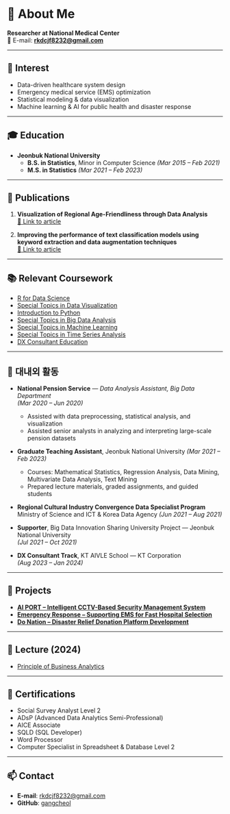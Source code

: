 # 👋 About Me

**Researcher at National Medical Center**  
📧 E-mail: **rkdcjf8232@gmail.com**

---

## 🎯 Interest
- Data-driven healthcare system design  
- Emergency medical service (EMS) optimization  
- Statistical modeling & data visualization  
- Machine learning & AI for public health and disaster response

---

## 🎓 Education

* **Jeonbuk National University**  
  - **B.S. in Statistics**, Minor in Computer Science *(Mar 2015 – Feb 2021)*  
  - **M.S. in Statistics** *(Mar 2021 – Feb 2023)*

---

## 📝 Publications

1. **Visualization of Regional Age-Friendliness through Data Analysis**  
   [🔗 Link to article](https://www.kci.go.kr/kciportal/ci/sereArticleSearch/ciSereArtiView.kci?sereArticleSearchBean.artiId=ART002773972)

2. **Improving the performance of text classification models using keyword extraction and data augmentation techniques**  
   [🔗 Link to article](https://www.kci.go.kr/kciportal/landing/article.kci?arti_id=ART002890029)

---

## 📚 Relevant Coursework

- [R for Data Science](https://gangcheol.github.io/mysite/posts/Lecture/RFD/%ED%86%B5%EA%B3%84%EB%B6%84%EC%84%9D/2021-06-01-01.%20sampling.html)  
- [Special Topics in Data Visualization](https://gangcheol.github.io/mysite/posts/Lecture/STDV/2023-02-24-boxplot,%20histogram.html)  
- [Introduction to Python](https://gangcheol.github.io/mysite/posts/Lecture/IP/2023-08-01-01wk.html)  
- [Special Topics in Big Data Analysis](https://gangcheol.github.io/mysite/posts/Lecture/STBD/2022-03-08-(1%EC%A3%BC%EC%B0%A8).html)  
- [Special Topics in Machine Learning](https://gangcheol.github.io/mysite/posts/Lecture/STML/2022-01-27-Intro.html)  
- [Special Topics in Time Series Analysis](https://gangcheol.github.io/mysite/posts/Lecture/STTS/2021-09-01-00.%20intro.html)  
- [DX Consultant Education](https://gangcheol.github.io/mysite2/)

---

## 💼 대내외 활동

* **National Pension Service** — *Data Analysis Assistant, Big Data Department*  
  *(Mar 2020 – Jun 2020)*  
  - Assisted with data preprocessing, statistical analysis, and visualization  
  - Assisted senior analysts in analyzing and interpreting large-scale pension datasets  

* **Graduate Teaching Assistant**, Jeonbuk National University *(Mar 2021 – Feb 2023)*  
  - Courses: Mathematical Statistics, Regression Analysis, Data Mining, Multivariate Data Analysis, Text Mining  
  - Prepared lecture materials, graded assignments, and guided students

* **Regional Cultural Industry Convergence Data Specialist Program**  
  Ministry of Science and ICT & Korea Data Agency *(Jun 2021 – Aug 2021)*

* **Supporter**, Big Data Innovation Sharing University Project — Jeonbuk National University  
  *(Jul 2021 – Oct 2021)*

* **DX Consultant Track**, KT AIVLE School — KT Corporation  
  *(Aug 2023 – Jan 2024)*

---

## 🚀 Projects

* [**AI PORT – Intelligent CCTV-Based Security Management System**](https://gangcheol.github.io/projects/posts/big%20projects/AI%20PORT/2024-01-05.04.%20prototype.html) 
* [**Emergency Response – Supporting EMS for Fast Hospital Selection**](https://gangcheol.github.io/projects/posts/mini%20projects/%EB%B3%91%EC%9B%90%EC%84%A0%EC%A0%95%20%EC%86%94%EB%A3%A8%EC%85%98/2023-10-30-00.%20%EB%8D%B0%EC%9D%B4%ED%84%B0%20%EA%B0%80%EC%A0%B8%EC%98%A4%EA%B8%B0.html)  
* [**Do Nation – Disaster Relief Donation Platform Development**](https://gangcheol.github.io/projects/posts/big%20projects/Do,%20Nation/2023-11-05-00.%20%EA%B8%B0%ED%9A%8D%EC%84%9C.html)

---

## 🎤 Lecture (2024)

* [Principle of Business Analytics](https://gangcheol.github.io/edu1/)

---

## 📜 Certifications

- Social Survey Analyst Level 2  
- ADsP (Advanced Data Analytics Semi-Professional)  
- AICE Associate  
- SQLD (SQL Developer)  
- Word Processor  
- Computer Specialist in Spreadsheet & Database Level 2

---

## 📫 Contact

- **E-mail**: rkdcjf8232@gmail.com  
- **GitHub**: [gangcheol](https://github.com/gangcheol)
